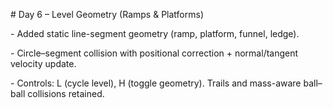 \# Day 6 – Level Geometry (Ramps \& Platforms)

\- Added static line-segment geometry (ramp, platform, funnel, ledge).

\- Circle–segment collision with positional correction + normal/tangent velocity update.

\- Controls: L (cycle level), H (toggle geometry). Trails and mass-aware ball–ball collisions retained.



